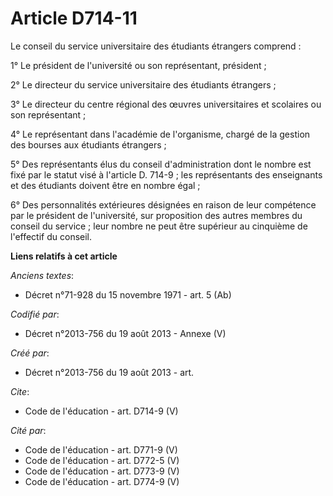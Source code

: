 # Article D714-11

Le conseil du service universitaire des étudiants étrangers comprend : 

1° Le président de l'université ou son représentant, président ; 

2° Le directeur du service universitaire des étudiants étrangers ; 

3° Le directeur du centre régional des œuvres universitaires et scolaires ou son représentant ; 

4° Le représentant dans l'académie de l'organisme, chargé de la gestion des bourses aux étudiants étrangers ; 

5° Des représentants élus du conseil d'administration dont le nombre est fixé par le statut visé à l'article D. 714-9 ; les
représentants des enseignants et des étudiants doivent être en nombre égal ; 

6° Des personnalités extérieures désignées en raison de leur compétence par le président de l'université, sur proposition des
autres membres du conseil du service ; leur nombre ne peut être supérieur au cinquième de l'effectif du conseil.

**Liens relatifs à cet article**

_Anciens textes_:

  - Décret n°71-928 du 15 novembre 1971 - art. 5 (Ab)

_Codifié par_:

  - Décret n°2013-756 du 19 août 2013 -  Annexe (V)

_Créé par_:

  - Décret n°2013-756 du 19 août 2013 - art.

_Cite_:

  - Code de l'éducation - art. D714-9 (V)

_Cité par_:

  - Code de l'éducation - art. D771-9 (V)
  - Code de l'éducation - art. D772-5 (V)
  - Code de l'éducation - art. D773-9 (V)
  - Code de l'éducation - art. D774-9 (V)
